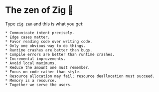 # The zen of Zig 🪷

<Citation
  author="Andrew Kelley"
  citeHref="https://youtu.be/Gv2I7qTux7g?t=333"
  citeText="The Road to Zig 1.0">
  <template v-slot:quote>
    <p slot="quote">C, but with the problems fixed.</p>
  </template>
</Citation>

Type <code class="inline-code">zig zen</code> and this is what you get:

```text
* Communicate intent precisely.
* Edge cases matter.
* Favor reading code over writing code.
* Only one obvious way to do things.
* Runtime crashes are better than bugs.
* Compile errors are better than runtime crashes.
* Incremental improvements.
* Avoid local maximums.
* Reduce the amount one must remember.
* Focus on code rather than style.
* Resource allocation may fail; resource deallocation must succeed.
* Memory is a resource.
* Together we serve the users.
```

<!--
Incremental improvements vs Rewrite in Rust
-->
